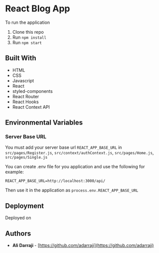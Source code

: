 # React Blog App

To run the application

1. Clone this repo
2. Run `npm install`
3. Run `npm start`

## Built With

* HTML
* CSS
* Javascript
* React
* styled-components
* React Router
* React Hooks
* React Context API 

## Environmental Variables

### Server Base URL

You must add your server base url `REACT_APP_BASE_URL` in `src/pages/Register.js`, `src/context/authContext.js`, `src/pages/Home.js`, `src/pages/Single.js`

You can create .env file for you application and use the following for example:

`REACT_APP_BASE_URL=http://localhost:3000/api/`

Then use it in the application as  `process.env.REACT_APP_BASE_URL`


## Deployment
Deployed on 


## Authors

- **Ali Darraji** - [https://github.com/adarraji](https://github.com/adarraji)
